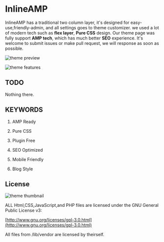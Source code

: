 
# InlineAMP

InlineAMP has a traditional two column layer, it's designed for easy-use,friendly-admin, and all settings goes to theme customizer.
we used a lot of modern tech such as **flex layer**, **Pure CSS** design. Our theme page was fully support **AMP tech**, which has much better **SEO** experience.
It's welcome to submit issues or make pull request, we will response as soon as possible.

![theme preview](https://github.com/justid/InlineAMP/raw/master/docs/preview.png)

![theme features](https://github.com/justid/InlineAMP/raw/master/docs/features.png)

## TODO

Nothing there.

## KEYWORDS

1. AMP Ready

2. Pure CSS

3. Plugin Free

4. SEO Optimized

5. Mobile Friendly

6. Blog Style

## License

![theme thumbnail](https://github.com/justid/InlineAMP/raw/master/docs/thumbnail.png)

ALL Html,CSS,JavaScript,and PHP files are licensed under the GNU General Public License v3:

[http://www.gnu.org/licenses/gpl-3.0.html](http://www.gnu.org/licenses/gpl-3.0.html)

All files from /lib/vendor are licensed by theirself.
